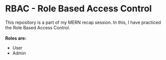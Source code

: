 # RBAC - Role Based Access Control
This repository is a part of my MERN recap session. In this, I have practiced the Role Based Access Control.
<br><br>
**Roles are:**
<br>
- User
- Admin